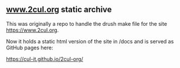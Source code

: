 ## www.2cul.org static archive

This was originally a repo to handle the drush make file for the site https://www.2cul.org.

Now it holds a static html version of the site in /docs and is served as GitHub pages here:

https://cul-it.github.io/2cul-org/

